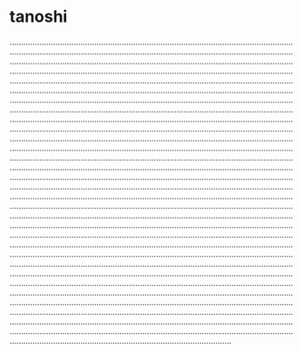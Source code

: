 # tanoshi
.....................................................................................................................................................................................................................................................................................................................................................................................................................................................................................................................................................................................................................................................................................................................................................................................................................................................................................................................................................................................................................................................................................................................................................................................................................................................................................................................................................................................................................................................................................................................................................................................................................................................................................................................................................................................................................................................................................................................................................................................................................................................................................................................................................................................................................................................................................................................................................................................................................................................................................................................................................................................................................................................................................................................................................................................................................................................................................................................................................................................................................................................................................................................................................................................................................................................................................................................................................................................................................................................................................................................................................................................................................................................................................................................................................................................................................................................................................................................................................................................................................................................................................................